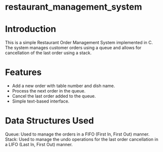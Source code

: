 # restaurant_management_system

# Introduction
This is a simple Restaurant Order Management System implemented in C. The system manages customer orders using a queue and allows for cancellation of the last order using a stack.

# Features
- Add a new order with table number and dish name.
- Process the next order in the queue.
- Cancel the last order added to the queue.
- Simple text-based interface.

  
# Data Structures Used
Queue: Used to manage the orders in a FIFO (First In, First Out) manner.
Stack: Used to manage the undo operations for the last order cancellation in a LIFO (Last In, First Out) manner.

